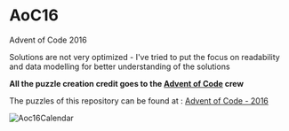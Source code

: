 # AoC16

Advent of Code 2016

Solutions are not very optimized - I've tried to put the focus on readability and data modelling for better understanding of the solutions

**All the puzzle creation credit goes to the [Advent of Code](https://adventofcode.com/) crew**

The puzzles of this repository can be found at : [Advent of Code - 2016](https://adventofcode.com/2016)

![Aoc16Calendar](https://user-images.githubusercontent.com/540128/213931796-803b0f0f-1258-4094-9d5b-785b7e73d0a2.PNG)
